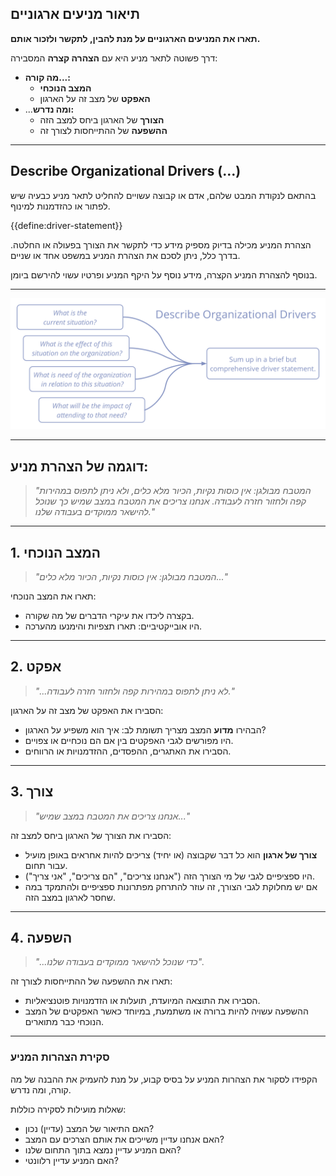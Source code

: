 ## תיאור מניעים ארגוניים

**תארו את המניעים הארגוניים על מנת להבין, לתקשר ולזכור אותם.**

דרך פשוטה לתאר מניע היא עם **הצהרה קצרה** המסבירה:

- **מה קורה...:** 
    - **המצב הנוכחי**
    - **האפקט** של מצב זה על הארגון
- ...**ומה נדרש:** 
    - **הצורך** של הארגון ביחס למצב הזה
    - **ההשפעה** של ההתייחסות לצורך זה

* * *

## Describe Organizational Drivers (…)

בהתאם לנקודת המבט שלהם, אדם או קבוצה עשויים להחליט לתאר מניע כבעיה שיש לפתור או כהזדמנות למינוף.

{{define:driver-statement}}

הצהרת המניע מכילה בדיוק מספיק מידע כדי לתקשר את הצורך בפעולה או החלטה. בדרך כלל, ניתן לסכם את הצהרת המניע במשפט אחד או שניים.

בנוסף להצהרת המניע הקצרה, מידע נוסף על היקף המניע ופרטיו עשוי להירשם ביומן.

* * *

![inline,fit](img/process/describe-organizational-drivers.png)

* * *

## דוגמה של הצהרת מניע:

> *"המטבח מבולגן: אין כוסות נקיות, הכיור מלא כלים, ולא ניתן לתפוס במהירות קפה ולחזור חזרה לעבודה. אנחנו צריכים את המטבח במצב שמיש כך שנוכל להישאר ממוקדים בעבודה שלנו."*

* * *

## 1. המצב הנוכחי

> *"המטבח מבולגן: אין כוסות נקיות, הכיור מלא כלים..."*

תארו את המצב הנוכחי:

- בקצרה ליכדו את עיקרי הדברים של מה שקורה.
- היו אובייקטיביים: תארו תצפיות והימנעו מהערכה.

* * *

## 2. אפקט

> *"...לא ניתן לתפוס במהירות קפה ולחזור חזרה לעבודה."*

הסבירו את האפקט של מצב זה על הארגון:

- הבהירו **מדוע** המצב מצריך תשומת לב: איך הוא משפיע על הארגון? 
- היו מפורשים לגבי האפקטים בין אם הם נוכחיים או צפויים. 
- הסבירו את האתגרים, ההפסדים, ההזדמנויות או הרווחים. 

* * *

## 3. צורך

> *"אנחנו צריכים את המטבח במצב שמיש..."*

הסבירו את הצורך של הארגון ביחס למצב זה:

- **צורך של ארגון** הוא כל דבר שקבוצה (או יחיד) צריכים להיות אחראים באופן מועיל עבור תחום. 
- היו ספציפיים לגבי של מי הצורך הזה ("אנחנו צריכים", "הם צריכים", "אני צריך").
- אם יש מחלוקת לגבי הצורך, זה עוזר להתרחק מפתרונות ספציפיים ולהתמקד במה שחסר לארגון במצב הזה.

* * *

## 4. השפעה

> *"...כדי שנוכל להישאר ממוקדים בעבודה שלנו".*

תארו את ההשפעה של ההתייחסות לצורך זה:

- הסבירו את התוצאה המיועדת, תועלות או הזדמנויות פוטנציאליות.
- ההשפעה עשויה להיות ברורה או משתמעת, במיוחד כאשר האפקטים של המצב הנוכחי כבר מתוארים.

* * *

### סקירת הצהרות המניע

הקפידו לסקור את הצהרות המניע על בסיס קבוע, על מנת להעמיק את ההבנה של מה קורה, ומה נדרש.

שאלות מועילות לסקירה כוללות:

- האם התיאור של המצב (עדיין) נכון?
- האם אנחנו עדיין משייכים את אותם הצרכים עם המצב?
- האם המניע עדיין נמצא בתוך התחום שלנו?
- האם המניע עדיין רלוונטי?